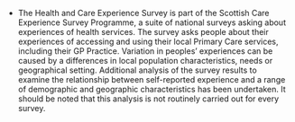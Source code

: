 * The Health and Care Experience Survey is part of the Scottish Care Experience Survey Programme, a suite of national surveys asking about experiences of health services. The survey asks people about their experiences of accessing and using their local Primary Care services, including their GP Practice. Variation in peoples’ experiences can be caused by a differences in local population characteristics, needs or geographical setting. Additional analysis of the survey results to examine the relationship between self-reported experience and a range of demographic and geographic characteristics has been undertaken. It should be noted that this analysis is not routinely carried out for every survey.
